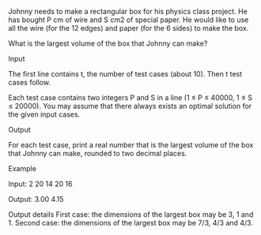 Johnny needs to make a rectangular box for his physics class project. He has bought P cm of wire and S cm2 of special paper. He would like to use all the wire (for the 12 edges) and paper (for the 6 sides) to make the box.

What is the largest volume of the box that Johnny can make?

Input

The first line contains t, the number of test cases (about 10). Then t test cases follow.

Each test case contains two integers P and S in a line (1 ≤ P ≤ 40000, 1 ≤ S ≤ 20000). You may assume that there always exists an optimal solution for the given input cases.

Output

For each test case, print a real number that is the largest volume of the box that Johnny can make, rounded to two decimal places.

Example

Input:
2
20 14
20 16

Output:
3.00
4.15

Output details
First case: the dimensions of the largest box may be 3, 1 and 1.
Second case: the dimensions of the largest box may be 7/3, 4/3 and 4/3.
